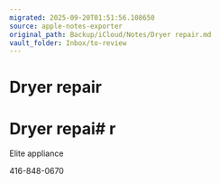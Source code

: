 ```yaml
---
migrated: 2025-09-20T01:51:56.108650
source: apple-notes-exporter
original_path: Backup/iCloud/Notes/Dryer repair.md
vault_folder: Inbox/to-review
---
```

# Dryer repair

# Dryer repai# r

Elite appliance

416-848-0670

